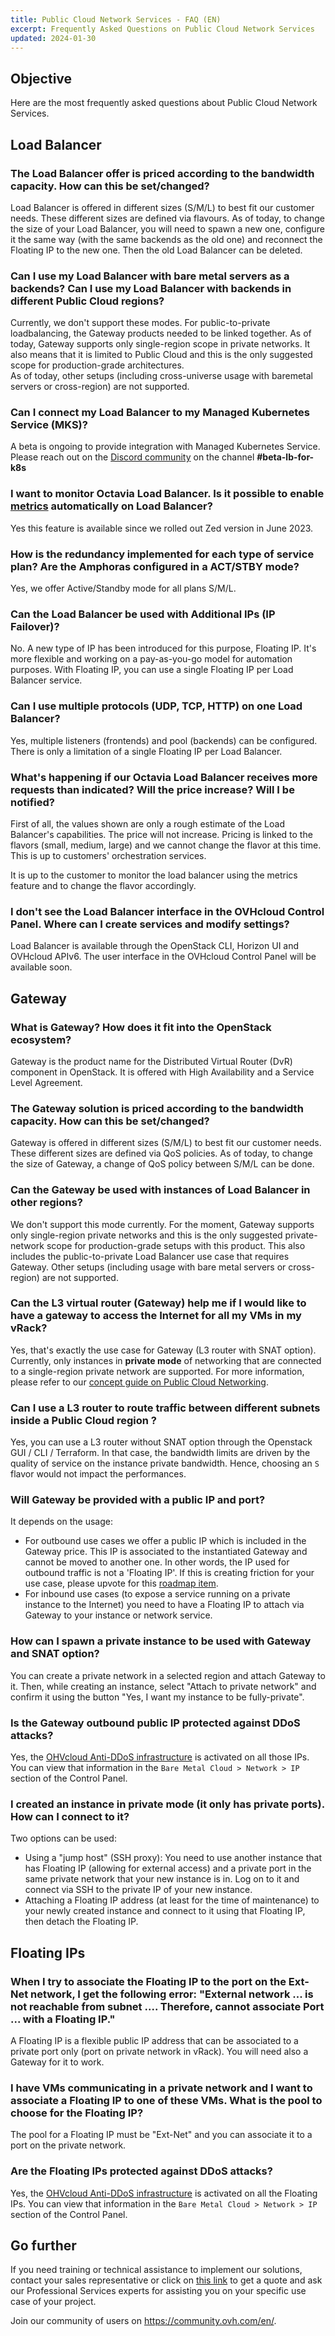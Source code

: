 ```yaml
---
title: Public Cloud Network Services - FAQ (EN)
excerpt: Frequently Asked Questions on Public Cloud Network Services
updated: 2024-01-30
---
```


## Objective

Here are the most frequently asked questions about Public Cloud Network Services.

## Load Balancer

### The Load Balancer offer is priced according to the bandwidth capacity. How can this be set/changed?

Load Balancer is offered in different sizes (S/M/L) to best fit our customer needs. These different sizes are defined via flavours. As of today, to change the size of your Load Balancer, you will need to spawn a new one, configure it the same way (with the same backends as the old one) and reconnect the Floating IP to the new one. Then the old Load Balancer can be deleted.

### Can I use my Load Balancer with bare metal servers as a backends? Can I use my Load Balancer with backends in different Public Cloud regions?

Currently, we don't support these modes. For public-to-private loadbalancing, the Gateway products needed to be linked together. As of today, Gateway supports only single-region scope in private networks. It also means that it is limited to Public Cloud and this is the only suggested scope for production-grade architectures.<br>
As of today, other setups (including cross-universe usage with baremetal servers or cross-region) are not supported.

### Can I connect my Load Balancer to my Managed Kubernetes Service (MKS)?

A beta is ongoing to provide integration with Managed Kubernetes Service. Please reach out on the [Discord community](https://discord.gg/ovhcloud) on the channel **#beta-lb-for-k8s**

### I want to monitor Octavia Load Balancer. Is it possible to enable [metrics](https://docs.openstack.org/octavia/latest/user/guides/monitoring.html) automatically on Load Balancer?

Yes this feature is available since we rolled out Zed version in June 2023.

### How is the redundancy implemented for each type of service plan? Are the Amphoras configured in a ACT/STBY mode?

Yes, we offer Active/Standby mode for all plans S/M/L.

### Can the Load Balancer be used with Additional IPs (IP Failover)?

No. A new type of IP has been introduced for this purpose, Floating IP. It's more flexible and working on a pay-as-you-go model for automation purposes. With Floating IP, you can use a single Floating IP per Load Balancer service.

### Can I use multiple protocols (UDP, TCP, HTTP) on one Load Balancer?

Yes, multiple listeners (frontends) and pool (backends) can be configured. There is only a limitation of a single Floating IP per Load Balancer.

### What's happening if our Octavia Load Balancer receives more requests than indicated? Will the price increase? Will I be notified?

First of all, the values shown are only a rough estimate of the Load Balancer's capabilities. The price will not increase. Pricing is linked to the flavors (small, medium, large) and we cannot change the flavor at this time. This is up to customers' orchestration services. 

It is up to the customer to monitor the load balancer using the metrics feature and to change the flavor accordingly.

### I don't see the Load Balancer interface in the OVHcloud Control Panel. Where can I create services and modify settings?

Load Balancer is available through the OpenStack CLI, Horizon UI and OVHcloud APIv6. The user interface in the OVHcloud Control Panel will be available soon.

## Gateway

### What is Gateway? How does it fit into the OpenStack ecosystem?

Gateway is the product name for the Distributed Virtual Router (DvR) component in OpenStack. It is offered with High Availability and a Service Level Agreement.

### The Gateway solution is priced according to the bandwidth capacity. How can this be set/changed?

Gateway is offered in different sizes (S/M/L) to best fit our customer needs. These different sizes are defined via QoS policies. As of today, to change the size of Gateway, a change of QoS policy between S/M/L can be done.

### Can the Gateway be used with instances of Load Balancer in other regions?

We don't support this mode currently. For the moment, Gateway supports only single-region private networks and this is the only suggested private-network scope for production-grade setups with this product. This also includes the public-to-private Load Balancer use case that requires Gateway. Other setups (including usage with bare metal servers or cross-region) are not supported.

### Can the L3 virtual router (Gateway) help me if I would like to have a gateway to access the Internet for all my VMs in my vRack?

Yes, that's exactly the use case for Gateway (L3 router with SNAT option). Currently, only instances in **private mode** of networking that are connected to a single-region private network are supported. For more information, please refer to our [concept guide on Public Cloud Networking](/pages/public_cloud/public_cloud_network_services/concepts-01-public-cloud-networking-concepts).

### Can I use a L3 router to route traffic between different subnets inside a Public Cloud region ?

Yes, you can use a L3 router without SNAT option through the Openstack GUI / CLI / Terraform. In that case, the bandwidth limits are driven by the quality of service on the instance private bandwidth. Hence, choosing an `S` flavor would not impact the performances.

### Will Gateway be provided with a public IP and port?

It depends on the usage:

- For outbound use cases we offer a public IP which is included in the Gateway price. This IP is associated to the instantiated Gateway and cannot be moved to another one. In other words, the IP used for outbound traffic is not a 'Floating IP'. If this is creating friction for your use case, please upvote for this [roadmap item](https://github.com/ovh/public-cloud-roadmap/issues/448).
- For inbound use cases (to expose a service running on a private instance to the Internet) you need to have a Floating IP to attach via Gateway to your instance or network service.

### How can I spawn a private instance to be used with Gateway and SNAT option?

You can create a private network in a selected region and attach Gateway to it. Then, while creating an instance, select "Attach to private network" and confirm it using the button "Yes, I want my instance to be fully-private".

### Is the Gateway outbound public IP protected against DDoS attacks?

Yes, the [OHVcloud Anti-DDoS infrastructure](https://www.ovhcloud.com/es/security/anti-ddos/) is activated on all those IPs. You can view that information in the `Bare Metal Cloud > Network > IP` section of the Control Panel. 

### I created an instance in private mode (it only has private ports). How can I connect to it?

Two options can be used: 

- Using a "jump host" (SSH proxy): You need to use another instance that has Floating IP (allowing for external access) and a private port in the same private network that your new instance is in. Log on to it and connect via SSH to the private IP of your new instance.
- Attaching a Floating IP address (at least for the time of maintenance) to your newly created instance and connect to it using that Floating IP, then detach the Floating IP.

## Floating IPs

### When I try to associate the Floating IP to the port on the Ext-Net network, I get the following error: "External network ... is not reachable from subnet .... Therefore, cannot associate Port ... with a Floating IP."

A Floating IP is a flexible public IP address that can be associated to a private port only (port on private network in vRack). You will need also a Gateway for it to work.

### I have VMs communicating in a private network and I want to associate a Floating IP to one of these VMs. What is the pool to choose for the Floating IP?

The pool for a Floating IP must be "Ext-Net" and you can associate it to a port on the private network.

### Are the Floating IPs protected against DDoS attacks?

Yes, the [OHVcloud Anti-DDoS infrastructure](https://www.ovhcloud.com/es/security/anti-ddos/) is activated on all the Floating IPs. You can view that information in the `Bare Metal Cloud > Network > IP` section of the Control Panel. 

## Go further

If you need training or technical assistance to implement our solutions, contact your sales representative or click on [this link](https://www.ovhcloud.com/es/professional-services/) to get a quote and ask our Professional Services experts for assisting you on your specific use case of your project.

Join our community of users on <https://community.ovh.com/en/>.

